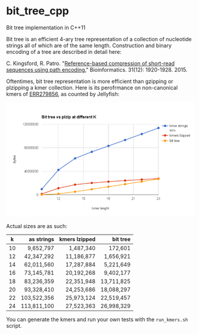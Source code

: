 # bit_tree_cpp
Bit tree implementation in C++11

Bit tree is an efficient 4-ary tree representation of a collection of nucleotide strings all of which are of the same length. Construction and binary encoding of a tree are described in detail here:

  C. Kingsford, R. Patro. "[Reference-based compression of short-read sequences using path encoding.](http://bioinformatics.oxfordjournals.org/content/31/12/1920.full)" Bioinformatics. 31(12): 1920-1928. 2015.

Oftentimes, bit tree representation is more efficient than gzipping or plzipping a kmer collection. Here is its perofrmance on non-canonical kmers of [ERR279856](http://www.ncbi.nlm.nih.gov/sra/?term=ERR279856), as counted by Jellyfish:

![plot of data in the table below](https://github.com/lynxoid/bit_tree_cpp/blob/master/size_vs_k.png )

Actual sizes are as such:

k |	as strings |	kmers lzipped |	bit tree
-----|---:|----:|-----------------------------:
10 |	9,652,797 |	1,487,340 |	172,601
12 | 42,347,292 | 11,186,877 |	1,656,921
14 | 62,011,560 | 17,287,884 | 5,221,649
16 | 73,145,781 | 20,192,268 | 9,402,177
18 | 83,236,359 | 22,351,948 | 13,711,825
20 | 93,328,410 | 24,253,686 | 18,088,297
22 | 103,522,356 | 25,973,124 | 22,519,457
24 | 113,811,100 | 27,523,363 | 26,998,329

You can generate the kmers and run your own tests with the `run_kmers.sh` script.
